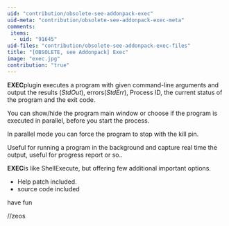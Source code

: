 ```yaml
---
uid: "contribution/obsolete-see-addonpack-exec"
uid-meta: "contribution/obsolete-see-addonpack-exec-meta"
comments: 
 items: 
  - uid: "91645"
uid-files: "contribution/obsolete-see-addonpack-exec-files"
title: "[OBSOLETE, see Addonpack] Exec"
image: "exec.jpg"
contribution: "true"
---
```


**EXEC**plugin executes a program with given command-line arguments and output the results (*StdOut*), errors(*StdErr*), Process ID, the current status of the program and the exit code.

You can show/hide the program main window or choose if the program is executed in parallel, before you start the process.

In parallel mode you can force the program to stop with the kill pin.

Useful for running a program in the background and capture real time the output, useful for progress report or so..

**EXEC**is like <span class="node">ShellExecute</span>, but offering few additional important options.

+ Help patch included.
+ source code included

have fun 

//zeos
